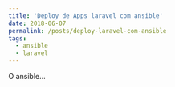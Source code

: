 ```yaml
---
title: 'Deploy de Apps laravel com ansible'
date: 2018-06-07
permalink: /posts/deploy-laravel-com-ansible
tags:
  - ansible
  - laravel
---
```


O ansible...
